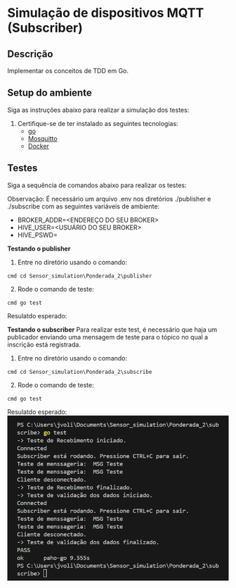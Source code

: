 # Simulação de dispositivos MQTT (Subscriber)


## Descrição
Implementar os conceitos de TDD em Go.

## Setup do ambiente 

Siga as instruções abaixo para realizar a simulação dos testes:

1. Certifique-se de ter instalado as seguintes tecnologias: 
   - [go](https://rmnicola.github.io/m9-ec-encontros/go)
   - [Mosquitto](https://mosquitto.org)
   - [Docker](https://www.docker.com/get-started/)



## Testes 

Siga a sequência de comandos abaixo para realizar os testes:

Observação: É necessário um arquivo .env nos diretórios ./publisher e ./subscribe com as seguintes variáveis de ambiente:
- BROKER_ADDR=<ENDEREÇO DO SEU BROKER>
- HIVE_USER=<USUÁRIO DO SEU BROKER>
- HIVE_PSWD=<SENHA DO SEU BROKER>

**Testando o publisher**

1. Entre no diretório usando o comando:
```
cmd cd Sensor_simulation\Ponderada_2\publisher
```

2. Rode o comando de teste:
```
cmd go test
```

Resulatdo esperado:



**Testando o subscriber**
Para realizar este test, é necessário que haja um publicador enviando uma mensagem de teste para o tópico no qual a inscrição está registrada.

1. Entre no diretório usando o comando:
```
cmd cd Sensor_simulation\Ponderada_2\subscribe
```

2. Rode o comando de teste:
```
cmd go test
```

Resulatdo esperado:
![img alt](/Ponderada_2/static/subPrint.png)